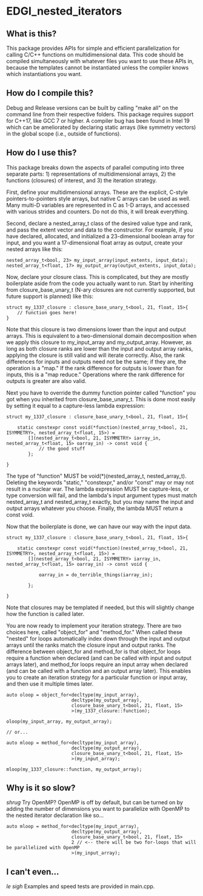 # EDGI_nested_iterators

## What is this?

This package provides APIs for simple and efficient parallelization for calling C/C++ functions on multidimensional data.
This code should be compiled simultaneously with whatever files you want to use these APIs in, because the templates
cannot be instantiated unless the compiler knows which instantiations you want.

## How do I compile this?

Debug and Release versions can be built by calling "make all" on the command line from their respective folders. This
package requires support for C++17, like GCC 7 or higher. A compiler bug has been found in Intel 19 which can be 
ameliorated by declaring static arrays (like symmetry vectors) in the global scope (i.e., outside of functions).

## How do I use this?

This package breaks down the aspects of parallel computing into three separate parts: 1) representations of 
multidimensional arrays, 2) the functions (closures) of interest, and 3) the iteration strategy.

First, define your multidimensional arrays. These are the explicit, C-style pointers-to-pointers style arrays, but
native C arrays can be used as well. Many multi-D variables are represented in C as 1-D arrays, and accessed with
various strides and counters. Do not do this, it will break everything.

Second, declare a nested_array_t class of the desired value type and rank, and pass the extent vector and data to
the constructor. For example, if you have declared, allocated, and initialized a 23-dimensional boolean array for input, 
and you want a 17-dimensional float array as output, create your nested arrays like this:

    nested_array_t<bool, 23> my_input_array(input_extents, input_data);
    nested_array_t<float, 17> my_output_array(output_extents, input_data);
    
Now, declare your closure class. This is complicated, but they are mostly boilerplate aside from the code you actually
want to run. Start by inheriting from closure_base_unary_t (N-ary closures are not currently supported, but future 
support is planned) like this:

    struct my_1337_closure : closure_base_unary_t<bool, 21, float, 15>{
        // function goes here!
    }
    
Note that this closure is two dimensions lower than the input and output arrays. This is equivalent to a two-dimensional
domain decomposition when we apply this closure to my_input_array and my_output_array. However, as long as both closure
ranks are lower than the input and output array ranks, applying the closure is still valid and will iterate correctly.
Also, the rank differences for inputs and outputs need not be the same; if they are, the operation is a "map." If the rank
difference for outputs is lower than for inputs, this is a "map reduce." Operations where the rank difference for outputs
is greater are also valid.

Next you have to override the dummy function pointer called "function" you got when you inherited from closure_base_unary_t.
This is done most easily by setting it equal to a capture-less lambda expression:

    struct my_1337_closure : closure_base_unary_t<bool, 21, float, 15>{
    
        static constexpr const void(*function)(nested_array_t<bool, 21, ISYMMETRY>, nested_array_t<float, 15>) =
            [](nested_array_t<bool, 21, ISYMMETRY> iarray_in, nested_array_t<float, 15> oarray_in) -> const void {
                // the good stuff
            };
            
    }
    
The type of "function" MUST be void(*)(nested_array_t<hurr>, nested_array_t<durr>). Deleting the keywords "static,"
"constexpr," and/or "const" may or may not result in a nuclear war. The lambda expression MUST be capture-less, or
type conversion will fail, and the lambda's input argument types must match nested_array_t<hurr> and nested_array_t<durr>
exactly, but you may name the input and output arrays whatever you choose. Finally, the lambda MUST return a const void.

Now that the boilerplate is done, we can have our way with the input data.

    struct my_1337_closure : closure_base_unary_t<bool, 21, float, 15>{
    
        static constexpr const void(*function)(nested_array_t<bool, 21, ISYMMETRY>, nested_array_t<float, 15>) =
            [](nested_array_t<bool, 21, ISYMMETRY> iarray_in, nested_array_t<float, 15> oarray_in) -> const void {
                
                oarray_in = do_terrible_things(iarray_in);
                
            };
            
    }
    
Note that closures may be templated if needed, but this will slightly change how the function is called later.

You are now ready to implement your iteration strategy. There are two choices here, called "object_for" and "method_for."
When called these "nested" for loops automatically index down through the input and output arrays until the ranks match 
the closure input and output ranks. The difference between object_for and method_for is that object_for loops require 
a function when declared (and can be called with input and output arrays later), and method_for loops require an input
array when declared (and can be called with a function and an output array later). This enables you to create an iteration
strategy for a particular function or input array, and then use it multiple times later. 

    auto oloop = object_for<decltype(my_input_array),
                            decltype(my_output_array),
                            closure_base_unary_t<bool, 21, float, 15>
                            >(my_1337_closure::function);
                            
    oloop(my_input_array, my_output_array);
                            
    // or...

    auto mloop = method_for<decltype(my_input_array),
                            decltype(my_output_array),
                            closure_base_unary_t<bool, 21, float, 15>
                            >(my_input_array);
                            
    mloop(my_1337_closure::function, my_output_array);
    
## Why is it so slow?

*shrug* Try OpenMP? OpenMP is off by default, but can be turned on by adding the number of dimensions you want to 
parallelize with OpenMP to the nested iterator declaration like so...

    auto mloop = method_for<decltype(my_input_array),
                            decltype(my_output_array),
                            closure_base_unary_t<bool, 21, float, 15>
                            2 // <-- there will be two for-loops that will be parallelized with OpenMP
                            >(my_input_array);


## I can't even...

*le sigh* Examples and speed tests are provided in main.cpp.
